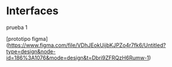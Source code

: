 # Interfaces

prueba 1

[prototipo figma] (https://www.figma.com/file/VDhJEokUijbKJPZo4r7fk6/Untitled?type=design&node-id=186%3A1076&mode=design&t=Dbri9ZFRQzH6Rumw-1)
